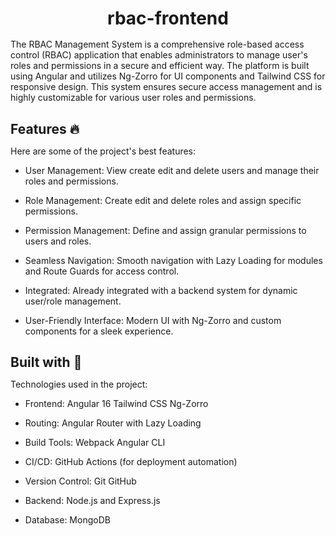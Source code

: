 <h1 align="center" id="title" style="margin-bottom: 1rem">rbac-frontend</h1>

<p id="description">The RBAC Management System is a comprehensive role-based access control (RBAC) application that enables administrators to manage user's roles and permissions in a secure and efficient way. The platform is built using Angular and utilizes Ng-Zorro for UI components and Tailwind CSS for responsive design. This system ensures secure access management and is highly customizable for various user roles and permissions.</p>

  
  
<h2 style="margin-bottom: 0.5rem">Features 🔥</h2>

Here are some of the project's best features:

*  User Management: View create edit and delete users and manage their roles and permissions.

*   Role Management: Create edit and delete roles and assign specific permissions.

*   Permission Management: Define and assign granular permissions to users and roles.

*   Seamless Navigation: Smooth navigation with Lazy Loading for modules and Route Guards for access control.

*   Integrated: Already integrated with a backend system for dynamic user/role management.

*   User-Friendly Interface: Modern UI with Ng-Zorro and custom components for a sleek experience.

  
  
<h2 style="margin-bottom: 0.5rem">Built with 🚀</h2>

Technologies used in the project:

*   Frontend: Angular 16 Tailwind CSS Ng-Zorro

*   Routing: Angular Router with Lazy Loading

*   Build Tools: Webpack Angular CLI

*   CI/CD: GitHub Actions (for deployment automation)

*   Version Control: Git GitHub

*   Backend: Node.js and Express.js

*   Database: MongoDB